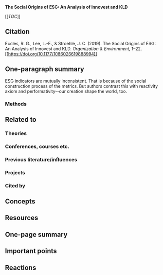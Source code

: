**The Social Origins of ESG: An Analysis of Innovest and KLD**

[[_TOC_]]

## Citation

Eccles, R. G., Lee, L.-E., & Stroehle, J. C. (2019). The Social Origins of ESG: An Analysis of Innovest and KLD. *Organization & Environment*, 1–22. [[https://doi.org/10.1177/1086026619888994]]

## One-paragraph summary

ESG indicators are mutually inconsistent. That is because of the social construction process of the metrics. But authors contrast this with reactivity axiom and performativity--our creation shape the world, too.

### Methods

## Related to

### Theories

### Conferences, courses etc.

### Previous literature/influences

### Projects

### Cited by

## Concepts

## Resources

## One-page summary

## Important points

## Reactions